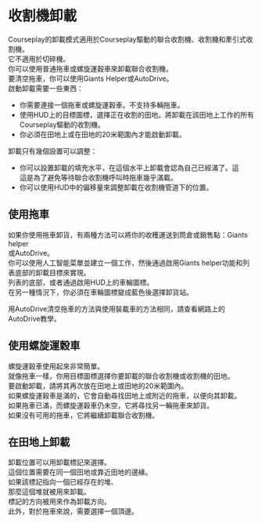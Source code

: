 # 收割機卸載

  
Courseplay的卸載模式適用於Courseplay驅動的聯合收割機、收割機和牽引式收割機。  
它不適用於切碎機。  
你可以使用普通拖車或螺旋運穀車來卸載聯合收割機。  
要清空拖車，你可以使用Giants Helper或AutoDrive。  
啟動卸載需要一些東西：  
- 你需要連接一個拖車或螺旋運穀車。不支持多輛拖車。  
- 使用HUD上的目標圖標，選擇正在收割的田地。將卸載在該田地上工作的所有Courseplay驅動的收割機。  
- 你必須在田地上或在田地的20米範圍內才能啟動卸載。  
  
卸載只有幾個設置可以調整：  
- 你可以設置卸載的填充水平，在這個水平上卸載會認為自己已經滿了。這  
這是為了避免等待聯合收割機呼叫時拖車幾乎滿載。  
- 你可以使用HUD中的偏移量來調整卸載在收割機管道下的位置。  
                                                           

## 使用拖車
  
如果你使用拖車卸貨，有兩種方法可以將你的收穫運送到筒倉或銷售點：Giants helper  
或AutoDrive。  
你可以使用人工智能菜單並建立一個工作，然後通過啟用Giants helper功能和列表底部的卸載目標來實現。  
列表的底部，或者通過啟用HUD上的車輪圖標。  
在另一種情況下，你必須在車輪圖標變成藍色後選擇卸貨站。  
  
用AutoDrive清空拖車的方法與使用裝載車的方法相同，請查看網路上的AutoDrive教學。  

## 使用螺旋運穀車
  
螺旋運穀車使用起來非常簡單。  
就像拖車一樣，你用目標圖標選擇你要卸載的聯合收割機或收割機的田地。  
要啟動卸載，請將其再次放在田地上或田地的20米範圍內。  
如果螺旋運穀車是滿的，它會自動尋找田地上或附近的拖車，以便向其卸載。  
如果拖車已滿，而螺旋運穀車仍未空，它將尋找另一輛拖車來卸貨。  
如果沒有可用的拖車，它將繼續卸載聯合收割機。  

## 在田地上卸載
  
卸載位置可以用卸載標記來選擇。  
這個位置需要在同一個田地或靠近田地的邊緣。  
如果該標記指向一個已經存在的堆、   
那麼這個堆就被用來卸載。  
標記的方向被用來作為卸載方向。  
此外，對於拖車來說，需要選擇一個頂邊。  

